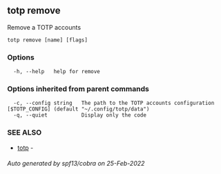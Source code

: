## totp remove

Remove a TOTP accounts

```
totp remove [name] [flags]
```

### Options

```
  -h, --help   help for remove
```

### Options inherited from parent commands

```
  -c, --config string   The path to the TOTP accounts configuration [$TOTP_CONFIG] (default "~/.config/totp/data")
  -q, --quiet           Display only the code
```

### SEE ALSO

* [totp](totp.md)	 - 

###### Auto generated by spf13/cobra on 25-Feb-2022
